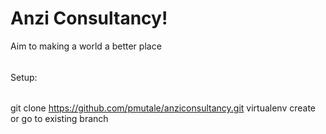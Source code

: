 # Anzi Consultancy!

Aim to making a world a better place

######
Setup: 
######

git clone https://github.com/pmutale/anziconsultancy.git
virtualenv
create or go to existing branch

